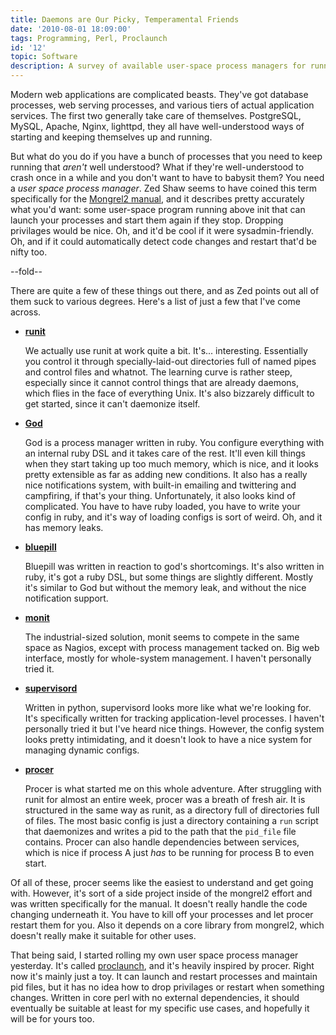 ```yaml
---
title: Daemons are Our Picky, Temperamental Friends
date: '2010-08-01 18:09:00'
tags: Programming, Perl, Proclaunch
id: '12'
topic: Software
description: A survey of available user-space process managers for running modern web applications.
---
```


[God]:             http://god.rubyforge.org/
[bluepill]:        http://github.com/arya/bluepill
[monit]:           http://mmonit.com/monit/
[supervisord]:     http://supervisord.org/
[procer]:          http://mongrel2.org/doc/tip/docs/manual/book.wiki#x1-380004.1.1
[runit]:           http://smarden.org/runit/
[proclaunch]:      http://github.com/peterkeen/proclaunch
[Mongrel2 manual]: http://mongrel2.org/doc/tip/docs/manual/book.wiki

Modern web applications are complicated beasts. They've got database processes, web serving processes, and various tiers of actual application services. The first two generally take care of themselves. PostgreSQL, MySQL, Apache, Nginx, lighttpd, they all have well-understood ways of starting and keeping themselves up and running.

But what do you do if you have a bunch of processes that you need to keep running that *aren't* well understood? What if they're well-understood to crash once in a while and you don't want to have to babysit them? You need a *user space process manager*. Zed Shaw seems to have coined this term specifically for the [Mongrel2 manual][], and it describes pretty accurately what you'd want: some user-space program running above init that can launch your processes and start them again if they stop. Dropping privilages would be nice. Oh, and it'd be cool if it were sysadmin-friendly. Oh, and if it could automatically detect code changes and restart that'd be nifty too.


--fold--

There are quite a few of these things out there, and as Zed points out all of them suck to various degrees. Here's a list of just a few that I've come across.

* **[runit]**

    We actually use runit at work quite a bit. It's... interesting. Essentially you control it through specially-laid-out directories full of named pipes and control files and whatnot. The learning curve is rather steep, especially since it cannot control things that are already daemons, which flies in the face of everything Unix. It's also bizzarely difficult to get started, since it can't daemonize itself.

* **[God]**

    God is a process manager written in ruby. You configure everything with an internal ruby DSL and it takes care of the rest. It'll even kill things when they start taking up too much memory, which is nice, and it looks pretty extensible as far as adding new conditions. It also has a really nice notifications system, with built-in emailing and twittering and campfiring, if that's your thing. Unfortunately, it also looks kind of complicated. You have to have ruby loaded, you have to write your config in ruby, and it's way of loading configs is sort of weird. Oh, and it has memory leaks.

* **[bluepill]**

    Bluepill was written in reaction to god's shortcomings. It's also written in ruby, it's got a ruby DSL, but some things are slightly different. Mostly it's similar to God but without the memory leak, and without the nice notification support.

* **[monit]**

    The industrial-sized solution, monit seems to compete in the same space as Nagios, except with process management tacked on. Big web interface, mostly for whole-system management. I haven't personally tried it.

* **[supervisord]**

    Written in python, supervisord looks more like what we're looking for. It's specifically written for tracking application-level processes. I haven't personally tried it but I've heard nice things. However, the config system looks pretty intimidating, and it doesn't look to have a nice system for managing dynamic configs.

* **[procer]**

    Procer is what started me on this whole adventure. After struggling with runit for almost an entire week, procer was a breath of fresh air. It is structured in the same way as runit, as a directory full of directories full of files. The most basic config is just a directory containing a `run` script that daemonizes and writes a pid to the path that the `pid_file` file contains. Procer can also handle dependencies between services, which is nice if process A just *has* to be running for process B to even start.

Of all of these, procer seems like the easiest to understand and get going with. However, it's sort of a side project inside of the mongrel2 effort and was written specifically for the manual. It doesn't really handle the code changing underneath it. You have to kill off your processes and let procer restart them for you. Also it depends on a core library from mongrel2, which doesn't really make it suitable for other uses.

That being said, I started rolling my own user space process manager yesterday. It's called [proclaunch][], and it's heavily inspired by procer. Right now it's mainly just a toy. It can launch and restart processes and maintain pid files, but it has no idea how to drop privilages or restart when something changes. Written in core perl with no external dependencies, it should eventually be suitable at least for my specific use cases, and hopefully it will be for yours too.


